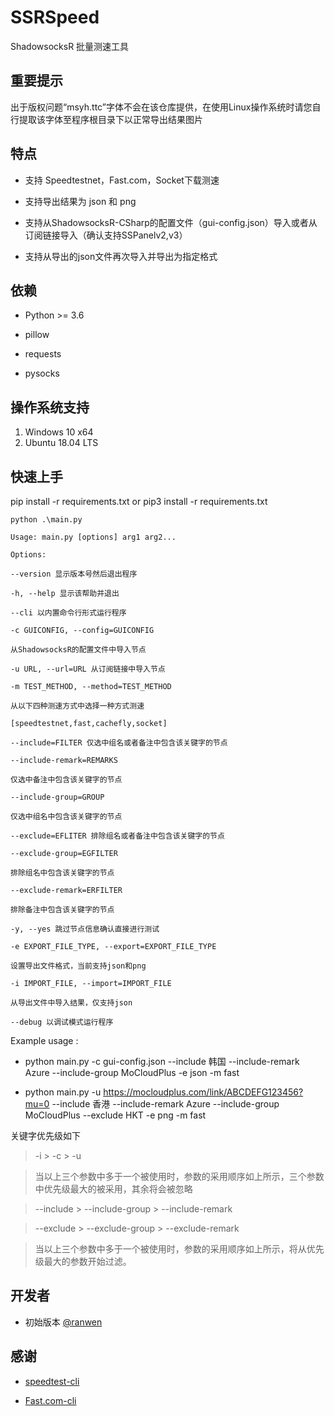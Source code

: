 

  
  

# SSRSpeed

ShadowsocksR 批量测速工具


## 重要提示
出于版权问题“msyh.ttc”字体不会在该仓库提供，在使用Linux操作系统时请您自行提取该字体至程序根目录下以正常导出结果图片


## 特点

  

- 支持 Speedtestnet，Fast.com，Socket下载测速

- 支持导出结果为 json 和 png

- 支持从ShadowsocksR-CSharp的配置文件（gui-config.json）导入或者从订阅链接导入（确认支持SSPanelv2,v3）

- 支持从导出的json文件再次导入并导出为指定格式

  

## 依赖

  

- Python >= 3.6

- pillow

- requests

- pysocks

  
## 操作系统支持

 1. Windows 10 x64
 2. Ubuntu 18.04 LTS

## 快速上手

  

pip install -r requirements.txt
or
pip3 install -r requirements.txt

  

    python .\main.py
    
    Usage: main.py [options] arg1 arg2...
    
    Options:
    
    --version 显示版本号然后退出程序
    
    -h, --help 显示该帮助并退出
    
    --cli 以内置命令行形式运行程序
    
    -c GUICONFIG, --config=GUICONFIG
    
    从ShadowsocksR的配置文件中导入节点
    
    -u URL, --url=URL 从订阅链接中导入节点
    
    -m TEST_METHOD, --method=TEST_METHOD
    
    从以下四种测速方式中选择一种方式测速
    
    [speedtestnet,fast,cachefly,socket]
    
    --include=FILTER 仅选中组名或者备注中包含该关键字的节点
    
    --include-remark=REMARKS
    
    仅选中备注中包含该关键字的节点
    
    --include-group=GROUP
    
    仅选中组名中包含该关键字的节点
    
    --exclude=EFLITER 排除组名或者备注中包含该关键字的节点
    
    --exclude-group=EGFILTER
    
    排除组名中包含该关键字的节点
    
    --exclude-remark=ERFILTER
    
    排除备注中包含该关键字的节点
    
    -y, --yes 跳过节点信息确认直接进行测试
    
    -e EXPORT_FILE_TYPE, --export=EXPORT_FILE_TYPE
    
    设置导出文件格式，当前支持json和png
    
    -i IMPORT_FILE, --import=IMPORT_FILE
    
    从导出文件中导入结果，仅支持json
    
    --debug 以调试模式运行程序

  

Example usage :

- python main.py -c gui-config.json --include 韩国 --include-remark Azure --include-group MoCloudPlus -e json -m fast

- python main.py -u https://mocloudplus.com/link/ABCDEFG123456?mu=0 --include 香港 --include-remark Azure --include-group MoCloudPlus --exclude HKT -e png -m fast

  

关键字优先级如下

> -i > -c > -u

> 当以上三个参数中多于一个被使用时，参数的采用顺序如上所示，三个参数中优先级最大的被采用，其余将会被忽略

>

> --include > --include-group > --include-remark

> --exclude > --exclude-group > --exclude-remark

> 当以上三个参数中多于一个被使用时，参数的采用顺序如上所示，将从优先级最大的参数开始过滤。

  
  

## 开发者

  

- 初始版本 [@ranwen](https://github.com/ranwen)

  

## 感谢

-  [speedtest-cli](https://github.com/sivel/speedtest-cli)

-  [Fast.com-cli](https://github.com/nkgilley/fast.com)
